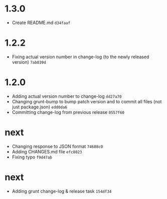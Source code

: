 
# 1.3.0

- Create README.md `d34faaf`

# 1.2.2

- Fixing actual version number in change-log (to the newly released version) `7ab039d`

# 1.2.0

- Adding actual version number to change-log `dd27a70`
- Changing grunt-bump to bump patch version and to commit all files (not just package.json) `edd0da6`
- Committing change-log from previous release `0557f60`

# next

- Changing response to JSON format `74688c0`
- Adding CHANGES.md file `efc8023`
- Fixing typo `f9d47ab`

# next

- Adding grunt change-log & release task `154df34`
